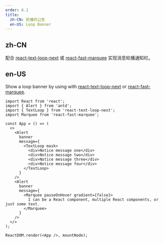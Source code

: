 ```yaml
---
order: 6.1
title:
  zh-CN: 轮播的公告
  en-US: Loop Banner
---
```


## zh-CN

配合 [react-text-loop-next](https://npmjs.com/package/react-text-loop-next) 或 [react-fast-marquee](https://npmjs.com/package/react-fast-marquee) 实现消息轮播通知栏。

## en-US

Show a loop banner by using with [react-text-loop-next](https://npmjs.com/package/react-text-loop-next) or [react-fast-marquee](https://npmjs.com/package/react-fast-marquee).

```tsx
import React from 'react';
import { Alert } from 'antd';
import { TextLoop } from 'react-text-loop-next';
import Marquee from 'react-fast-marquee';

const App = () => (
  <>
    <Alert
      banner
      message={
        <TextLoop mask>
          <div>Notice message one</div>
          <div>Notice message two</div>
          <div>Notice message three</div>
          <div>Notice message four</div>
        </TextLoop>
      }
    />
    <Alert
      banner
      message={
        <Marquee pauseOnHover gradient={false}>
          I can be a React component, multiple React components, or just some text.
        </Marquee>
      }
    />
  </>
);

ReactDOM.render(<App />, mountNode);
```
